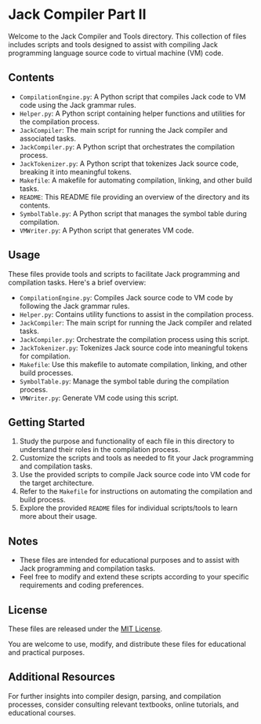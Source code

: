 # Jack Compiler Part II

Welcome to the Jack Compiler and Tools directory. This collection of files includes scripts and tools designed to assist with compiling Jack programming language source code to virtual machine (VM) code.

## Contents

- `CompilationEngine.py`: A Python script that compiles Jack code to VM code using the Jack grammar rules.
- `Helper.py`: A Python script containing helper functions and utilities for the compilation process.
- `JackCompiler`: The main script for running the Jack compiler and associated tasks.
- `JackCompiler.py`: A Python script that orchestrates the compilation process.
- `JackTokenizer.py`: A Python script that tokenizes Jack source code, breaking it into meaningful tokens.
- `Makefile`: A makefile for automating compilation, linking, and other build tasks.
- `README`: This README file providing an overview of the directory and its contents.
- `SymbolTable.py`: A Python script that manages the symbol table during compilation.
- `VMWriter.py`: A Python script that generates VM code.

## Usage

These files provide tools and scripts to facilitate Jack programming and compilation tasks. Here's a brief overview:

- `CompilationEngine.py`: Compiles Jack source code to VM code by following the Jack grammar rules.
- `Helper.py`: Contains utility functions to assist in the compilation process.
- `JackCompiler`: The main script for running the Jack compiler and related tasks.
- `JackCompiler.py`: Orchestrate the compilation process using this script.
- `JackTokenizer.py`: Tokenizes Jack source code into meaningful tokens for compilation.
- `Makefile`: Use this makefile to automate compilation, linking, and other build processes.
- `SymbolTable.py`: Manage the symbol table during the compilation process.
- `VMWriter.py`: Generate VM code using this script.

## Getting Started

1. Study the purpose and functionality of each file in this directory to understand their roles in the compilation process.
2. Customize the scripts and tools as needed to fit your Jack programming and compilation tasks.
3. Use the provided scripts to compile Jack source code into VM code for the target architecture.
4. Refer to the `Makefile` for instructions on automating the compilation and build process.
5. Explore the provided `README` files for individual scripts/tools to learn more about their usage.

## Notes

- These files are intended for educational purposes and to assist with Jack programming and compilation tasks.
- Feel free to modify and extend these scripts according to your specific requirements and coding preferences.

## License

These files are released under the [MIT License](LICENSE).

You are welcome to use, modify, and distribute these files for educational and practical purposes.

## Additional Resources

For further insights into compiler design, parsing, and compilation processes, consider consulting relevant textbooks, online tutorials, and educational courses.
